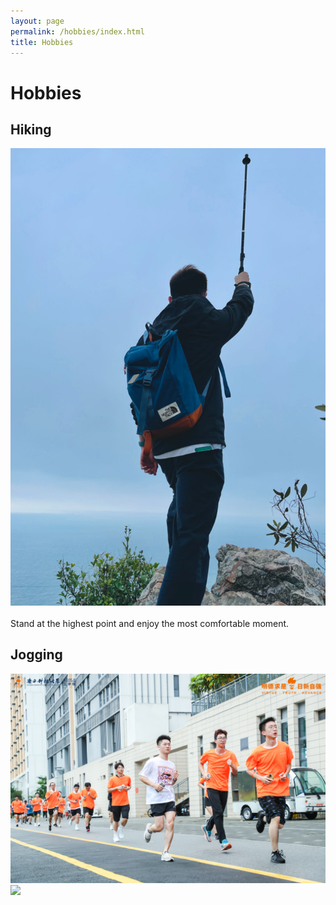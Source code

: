 ```yaml
---
layout: page
permalink: /hobbies/index.html
title: Hobbies
---
```


# Hobbies

## Hiking
<div class="third">
<img src="/images/hiking1.jpg">
</div>
<br>Stand at the highest point and enjoy the most comfortable moment.

## Jogging
<div class="third">
<img src="/images/Jogging1.jpg">
<img src="/images/Jogging2.jpg">
</div>
<br>